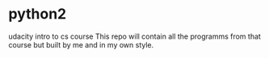 # python2
udacity intro to cs course
This repo will contain all the programms from that course but built by me and in my own style.
